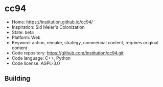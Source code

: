 # cc94

- Home: https://institution.github.io/cc94/
- Inspiration: Sid Meier's Colonization
- State: beta
- Platform: Web
- Keyword: action, remake, strategy, commercial content, requires original content
- Code repository: https://github.com/institution/cc94.git
- Code language: C++, Python
- Code license: AGPL-3.0

## Building
